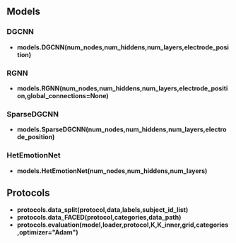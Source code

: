 ## Models

### DGCNN
- **models.DGCNN(num_nodes,num_hiddens,num_layers,electrode_position)**



### RGNN
- **models.RGNN(num_nodes,num_hiddens,num_layers,electrode_position,global_connections=None)**

### SparseDGCNN
- **models.SparseDGCNN(num_nodes,num_hiddens,num_layers,electrode_position)**

### HetEmotionNet
- **models.HetEmotionNet(num_nodes,num_hiddens,num_layers)**

## Protocols

- **protocols.data_split(protocol,data,labels,subject_id_list)**
- **protocols.data_FACED(protocol,categories,data_path)**
- **protocols.evaluation(model,loader,protocol,K,K_inner,grid,categories,optimizer="Adam")**